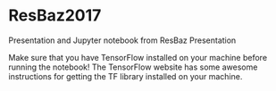 # ResBaz2017
Presentation and Jupyter notebook from ResBaz Presentation

Make sure that you have TensorFlow installed on your machine before running the notebook! The TensorFlow website has some awesome instructions for getting the TF library installed on your machine.
